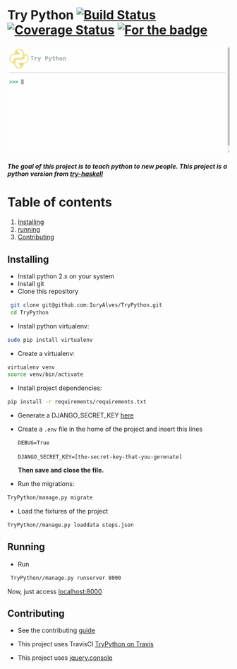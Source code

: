 # Try Python [![Build Status](https://travis-ci.org/IuryAlves/TryPython.svg?branch=master)](https://travis-ci.org/IuryAlves/TryPython) [![Coverage Status](https://coveralls.io/repos/IuryAlves/TryPython/badge.svg?branch=master&service=github)](https://coveralls.io/github/IuryAlves/TryPython?branch=master)  [![For the badge](http://forthebadge.com/images/badges/built-with-love.svg)](http://forthebadge.com/images/badges/built-with-love.svg)


![try-python](try-python.gif)
##### The goal of this project is to teach python to new people. This project is a python version from [try-haskell](tryhaskell.org)

# Table of contents
1. [Installing](#installing)
2. [running](#running)
3. [Contributing](#contributing)

## Installing <a name="installing"></a>

* Install python 2.x on your system
*  Install git
* Clone this repository

```sh
 git clone git@github.com:IuryAlves/TryPython.git
 cd TryPython
 ```

* Install python virtualenv:

``` sh
sudo pip install virtualenv
```

* Create a virtualenv:

```sh
virtualenv venv
source venv/bin/activate
```

* Install project dependencies:

```sh
pip install -r requirements/requirements.txt
```

* Generate a DJANGO_SECRET_KEY [here](http://www.miniwebtool.com/django-secret-key-generator/)

* Create a `.env` file in the home of the project and insert this lines

      DEBUG=True
      
      DJANGO_SECRET_KEY=[the-secret-key-that-you-gerenate]

    **Then save and close the file.**

* Run the migrations:

```  sh     
TryPython/manage.py migrate
```

* Load the fixtures of the project

```sh
TryPython//manage.py loaddata steps.json
```

## Running <a name="running"></a>

* Run

```sh       
 TryPython//manage.py runserver 8000
 ```


Now, just access [localhost:8000](localhost:8080)

## Contributing <a name="contributing"></a>

* See the contributing [guide](CONTRIBUTING.md)

* This project uses TravisCI [TryPython on Travis](https://travis-ci.org/IuryAlves/TryPython)
* This project uses [jquery.console](https://github.com/chrisdone/jquery-console)
